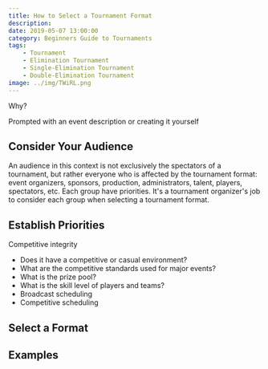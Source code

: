 ```yaml
---
title: How to Select a Tournament Format
description: 
date: 2019-05-07 13:00:00
category: Beginners Guide to Tournaments
tags:
    - Tournament
    - Elimination Tournament
    - Single-Elimination Tournament
    - Double-Elimination Tournament
image: ../img/TWiRL.png
---
```


Why?

Prompted with an event description or creating it yourself

## Consider Your Audience

An audience in this context is not exclusively the spectators of a tournament, but rather everyone who is affected by the tournament format: event organizers, sponsors, production, administrators, talent, players, spectators, etc. Each group have priorities. It's a tournament organizer's job to consider each group when selecting a tournament format.

## Establish Priorities

Competitive integrity

* Does it have a competitive or casual environment?
* What are the competitive standards used for major events?
* What is the prize pool?
* What is the skill level of players and teams?
* Broadcast scheduling
* Competitive scheduling

## Select a Format

## Examples
